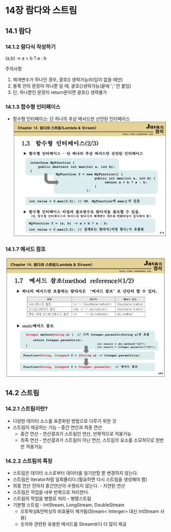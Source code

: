 # 14장 람다와 스트림

## 14.1 람다

### 14.1.2 람다식 작성하기
(a,b) -> a > b ? a : b

주의사항
1. 매개변수가 하나인 경우, 괄호() 생략가능(타입이 없을 때만)
2. 블록 안의 문장이 하나뿐 일 때, 괄호{}생략가능(끝에 ';' 안 붙임)
3. 단, 하나뿐인 문장이 return문이면 괄호{} 생략불가

### 14.1.3 함수형 인터페이스
- 함수형 인터페이스: 단 하나의 추상 메서드만 선언된 인터페이스
![img.png](../../!!!Resources/img/2023/9/13/img.png)

### 14.1.7 메서드 참조
![img.png](../../!!!Resources/img/2023/9/13/img2.png)


## 14.2 스트림
### 14.2.1 스트림이란?
- 다양한 데이터 소스를 표준화된 방법으로 다루기 위한 것
- 스트림이 제공하는 기능 - 중간 연산과 최종 연산
  - 중간 연산 - 연산결과가 스트림인 연산, 반복적으로 적용가능
  - 최족 연산 - 연산결과가 스트림이 아닌 연산, 스트림의 요소를 소모하므로 한번만 적용가능



### 14.2.2 스트림의 특징
- 스트림은 데이터 소스로부터 데이터를 일기만할 뿐 변경하지 않는다.
- 스트림은 Iterator처럼 일회욜리다.(필요하면 다시 스트림을 생성해야 함)
- 최종 연산 전까지 중간연산이 수행되지 않는다. - 지연된 연산
- 스트림은 작업을 내부 반복으로 처리한다.
- 스트림의 작업을 병렬로 처리 - 병렬스트림
- 기본형 스트림 - IntStream, LongStream, DoubleStream
  - 오토박싱&언박싱의 비효율이 제거됨(Stream< Interger> 대신 IntStream 사용)
  - 숫자와 관련된 유용한 메서드를 Stream<T>보다 더 많이 제공